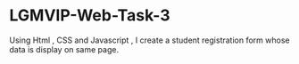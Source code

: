 # LGMVIP-Web-Task-3
Using Html , CSS and Javascript ,  I create a student registration form whose data is display on same page.
